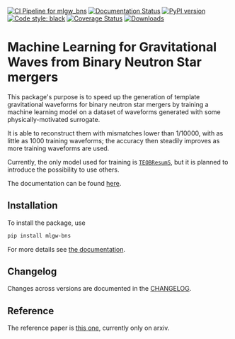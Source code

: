 [![CI Pipeline for mlgw_bns](https://github.com/jacopok/mlgw_bns/actions/workflows/ci.yaml/badge.svg)](https://github.com/jacopok/mlgw_bns/actions/workflows/ci.yaml)
[![Documentation Status](https://readthedocs.org/projects/mlgw-bns/badge/?version=latest)](https://mlgw-bns.readthedocs.io/en/latest/?badge=latest)
[![PyPI version](https://badge.fury.io/py/mlgw-bns.svg)](https://badge.fury.io/py/mlgw-bns)
[![Code style: black](https://img.shields.io/badge/code%20style-black-000000.svg)](https://github.com/psf/black)
[![Coverage Status](https://coveralls.io/repos/github/jacopok/mlgw_bns/badge.svg?branch=master)](https://coveralls.io/github/jacopok/mlgw_bns?branch=master)
[![Downloads](https://pepy.tech/badge/mlgw-bns/week)](https://pepy.tech/project/mlgw-bns)

# Machine Learning for Gravitational Waves from Binary Neutron Star mergers

This package's purpose is to speed up the generation of template gravitational waveforms for binary neutron star mergers by training a machine learning model on a dataset of waveforms generated with some physically-motivated surrogate.

It is able to reconstruct them with mismatches lower than 1/10000,
with as little as 1000 training waveforms; 
the accuracy then steadily improves as more training waveforms are used.

Currently, the only model used for training is [`TEOBResumS`](http://arxiv.org/abs/1806.01772),
but it is planned to introduce the possibility to use others.

The documentation can be found [here](https://mlgw-bns.readthedocs.io/en/latest).

<!-- ![dependencygraph](mlgw_bns.svg) -->

## Installation

To install the package, use
```bash
pip install mlgw-bns
```

For more details see [the documentation](https://mlgw-bns.readthedocs.io/en/latest/usage_guides/install.html).

## Changelog

Changes across versions are documented in the [CHANGELOG](https://github.com/jacopok/mlgw_bns/blob/master/CHANGELOG.md).

## Reference

The reference paper is [this one](https://arxiv.org/abs/2210.15684), currently 
only on arxiv.